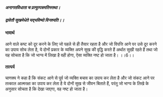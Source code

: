 ##### अनागतविधाता च प्रत्युत्पन्नमतिस्तथा।
##### द्वावेतौ सुखमेधेते यद्भविष्यो विनश्यति।। 

#### भावार्थ

आने वाले कष्ट को दूर करने के लिए जो पहले से ही तैयार रहता है और जो विपत्ति आने पर उसे दूर करने का उपाय सोच लेता है, ये दोनों प्रकार के व्यक्ति अपने सुख की वृद्धि करते हैं अर्थात सुखी रहते हैं तथा जो यह सोचता है कि जो भाग्य में लिखा है वही होगा, ऐसा व्यक्ति नष्ट हो जाता है। ।।6।।

#### तात्पर्य

चाणक्य ने कहा है कि संकट आने से पूर्व जो व्यक्ति बचाव का उपाय कर लेता है और जो संकट आने पर तत्काल आत्मरक्षा का उपाय कर लेता है ये दोनों सुख से जीवन बिताते हैं, परंतु जो भाग्य के लिखे के अनुसार सोचता है कि देखा जाएगा, वह नष्ट हो जाता है।